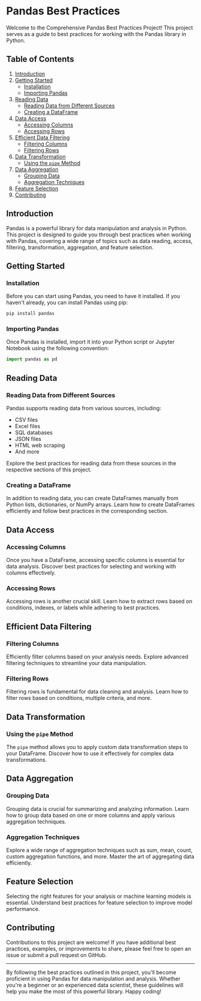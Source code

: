 # Pandas Best Practices

Welcome to the Comprehensive Pandas Best Practices Project! This project serves as a guide to best practices for working with the Pandas library in Python.

## Table of Contents

1. [Introduction](#introduction)
2. [Getting Started](#getting-started)
   - [Installation](#installation)
   - [Importing Pandas](#importing-pandas)
3. [Reading Data](#reading-data)
   - [Reading Data from Different Sources](#reading-data-from-different-sources)
   - [Creating a DataFrame](#creating-a-dataframe)
4. [Data Access](#data-access)
   - [Accessing Columns](#accessing-columns)
   - [Accessing Rows](#accessing-rows)
5. [Efficient Data Filtering](#efficient-data-filtering)
   - [Filtering Columns](#filtering-columns)
   - [Filtering Rows](#filtering-rows)
6. [Data Transformation](#data-transformation)
   - [Using the `pipe` Method](#using-the-pipe-method)
7. [Data Aggregation](#data-aggregation)
   - [Grouping Data](#grouping-data)
   - [Aggregation Techniques](#aggregation-techniques)
8. [Feature Selection](#feature-selection)
9. [Contributing](#contributing)

## Introduction <a name="introduction"></a>

Pandas is a powerful library for data manipulation and analysis in Python. This project is designed to guide you through best practices when working with Pandas, covering a wide range of topics such as data reading, access, filtering, transformation, aggregation, and feature selection.

## Getting Started <a name="getting-started"></a>

### Installation <a name="installation"></a>

Before you can start using Pandas, you need to have it installed. If you haven't already, you can install Pandas using pip:

```bash
pip install pandas
```

### Importing Pandas <a name="importing-pandas"></a>

Once Pandas is installed, import it into your Python script or Jupyter Notebook using the following convention:

```python
import pandas as pd
```

## Reading Data <a name="reading-data"></a>

### Reading Data from Different Sources <a name="reading-data-from-different-sources"></a>

Pandas supports reading data from various sources, including:

- CSV files
- Excel files
- SQL databases
- JSON files
- HTML web scraping
- And more

Explore the best practices for reading data from these sources in the respective sections of this project.

### Creating a DataFrame <a name="creating-a-dataframe"></a>

In addition to reading data, you can create DataFrames manually from Python lists, dictionaries, or NumPy arrays. Learn how to create DataFrames efficiently and follow best practices in the corresponding section.

## Data Access <a name="data-access"></a>

### Accessing Columns <a name="accessing-columns"></a>

Once you have a DataFrame, accessing specific columns is essential for data analysis. Discover best practices for selecting and working with columns effectively.

### Accessing Rows <a name="accessing-rows"></a>

Accessing rows is another crucial skill. Learn how to extract rows based on conditions, indexes, or labels while adhering to best practices.

## Efficient Data Filtering <a name="efficient-data-filtering"></a>

### Filtering Columns <a name="filtering-columns"></a>

Efficiently filter columns based on your analysis needs. Explore advanced filtering techniques to streamline your data manipulation.

### Filtering Rows <a name="filtering-rows"></a>

Filtering rows is fundamental for data cleaning and analysis. Learn how to filter rows based on conditions, multiple criteria, and more.

## Data Transformation <a name="data-transformation"></a>

### Using the `pipe` Method <a name="using-the-pipe-method"></a>

The `pipe` method allows you to apply custom data transformation steps to your DataFrame. Discover how to use it effectively for complex data transformations.

## Data Aggregation <a name="data-aggregation"></a>

### Grouping Data <a name="grouping-data"></a>

Grouping data is crucial for summarizing and analyzing information. Learn how to group data based on one or more columns and apply various aggregation techniques.

### Aggregation Techniques <a name="aggregation-techniques"></a>

Explore a wide range of aggregation techniques such as sum, mean, count, custom aggregation functions, and more. Master the art of aggregating data efficiently.

## Feature Selection <a name="feature-selection"></a>

Selecting the right features for your analysis or machine learning models is essential. Understand best practices for feature selection to improve model performance.

## Contributing <a name="contributing"></a>

Contributions to this project are welcome! If you have additional best practices, examples, or improvements to share, please feel free to open an issue or submit a pull request on GitHub.

---

By following the best practices outlined in this project, you'll become proficient in using Pandas for data manipulation and analysis. Whether you're a beginner or an experienced data scientist, these guidelines will help you make the most of this powerful library. Happy coding!

